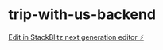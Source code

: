 # trip-with-us-backend

[Edit in StackBlitz next generation editor ⚡️](https://stackblitz.com/~/github.com/Anupam1603/trip-with-us-backend)